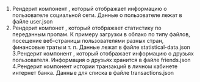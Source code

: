 1. Рендерит компонент <Profile>, который отображает информацию о пользователе социальной сети. Данные о пользователе лежат в файле user.json
2. Рендерит компонет <Statistics>, который отображает статистику по переданным пропам. К примеру загрузки в облако по типу файлов, посещение веб-страницы пользователями разных стран, финансовые траты и т. п. Данные лежат в файле statistical-data.json
3.Рендерит компонент <FriendList>, который отображает информацию о друзьях пользователя. Информация о друзьях хранится в файле friends.json
4.Рендерит компонент истории транзакций в личном кабинете интернет банка. Данные для списка в файле transactions.json


